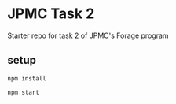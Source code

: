 # JPMC Task 2
Starter repo for task 2 of JPMC's Forage program

## setup
```npm install```

```npm start```